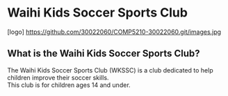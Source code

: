 # Waihi Kids Soccer Sports Club

[logo] https://github.com/30022060/COMP5210-30022060.git/images.jpg

## What is the Waihi Kids Soccer Sports Club?

The Waihi Kids Soccer Sports Club (WKSSC) is a club dedicated to help children improve their soccer skills.
<br>This club is for children ages 14 and under.
<br>
<br>
## 

